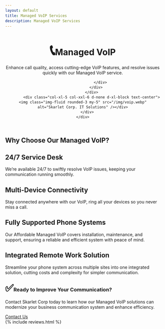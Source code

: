 ```yaml
---
layout: default
title: Managed VoIP Services
description: Managed VoIP Services
---
```

<!-- Header-->
<header class="bg-dark py-5">
    <div class="container px-5">
        <div class="row gx-5 align-items-center justify-content-center">
            <div class="col-lg-8 col-xl-7 col-xxl-6">
                <div class="my-5 text-center text-xl-start">
                    <h1 class="display-5 fw-bolder text-white mb-2"><span style="font-size:3rem;">&#128222;</span><strong>Managed VoIP</strong></h1>
                    <p class="lead fw-normal text-white mb-4">Enhance call quality, access cutting-edge VoIP features, and resolve issues quickly with our Managed VoIP service.</p>
                    <div class="d-grid gap-3 d-sm-flex justify-content-sm-center justify-content-xl-start">

                    </div>
                </div>
            </div>
            <div class="col-xl-5 col-xxl-6 d-none d-xl-block text-center"><img class="img-fluid rounded-3 my-5" src="/img/voip.webp" alt="Skarlet Corp. IT Solutions" /></div>
        </div>
    </div>
</header>
<!-- Features section-->
<section class="py-5" id="features">
    <div class="container px-5 my-5">
        <div class="row gx-5">
            <div class="col-lg-4 mb-5 mb-lg-0"><h2 class="fw-bolder mb-0">Why Choose Our Managed VoIP?</h2></div>
            <div class="col-lg-8">
                <div class="row gx-5 row-cols-1 row-cols-md-2">
                    <div class="col mb-5 h-100">
                        <div class="feature bg-primary bg-gradient text-white rounded-3 mb-3"><i class="bi bi-collection"></i></div>
                        <h2 class="h5">24/7 Service Desk</h2>
                        <p class="mb-0">We’re available 24/7 to swiftly resolve VoIP issues, keeping your communication running smoothly.</p>
                    </div>
                    <div class="col mb-5 h-100">
                        <div class="feature bg-primary bg-gradient text-white rounded-3 mb-3"><i class="bi bi-building"></i></div>
                        <h2 class="h5">Multi-Device Connectivity</h2>
                        <p class="mb-0">Stay connected anywhere with our VoIP, ring all your devices so you never miss a call.</p>
                    </div>
                    <div class="col mb-5 mb-md-0 h-100">
                        <div class="feature bg-primary bg-gradient text-white rounded-3 mb-3"><i class="bi bi-toggles2"></i></div>
                        <h2 class="h5">Fully Supported Phone Systems</h2>
                        <p class="mb-0">Our Affordable Managed VoIP covers installation, maintenance, and support, ensuring a reliable and efficient system with peace of mind.</p>
                    </div>
                    <div class="col h-100">
                        <div class="feature bg-primary bg-gradient text-white rounded-3 mb-3"><i class="bi bi-toggles2"></i></div>
                        <h2 class="h5">Integrated Remote Work Solution</h2>
                        <p class="mb-0">Streamline your phone system across multiple sites into one integrated solution, cutting costs and complexity for simpler communication.</p>
                    </div>
                </div>
            </div>
        </div>
    </div>
<div class="container py-0 text-left">
<h3 id="-ready-to-improve-your-communication-"><span style="font-size:2rem;">&#9989;</span><strong>Ready to Improve Your Communication?</strong></h3>
<p>Contact Skarlet Corp today to learn how our Managed VoIP solutions can modernize your business communication system and enhance efficiency.</p>
<a class="btn btn-primary btn-lg px-4 me-sm-3" href="../../contact">Contact Us</a>
</div>
</section>
<!-- Testimonial section-->

<div class="py-2">
    <div class="container px-2 my-2">
        <div class="row gx-5 justify-content-center">
					{% include reviews.html %}
		</div>
    </div>
</div>